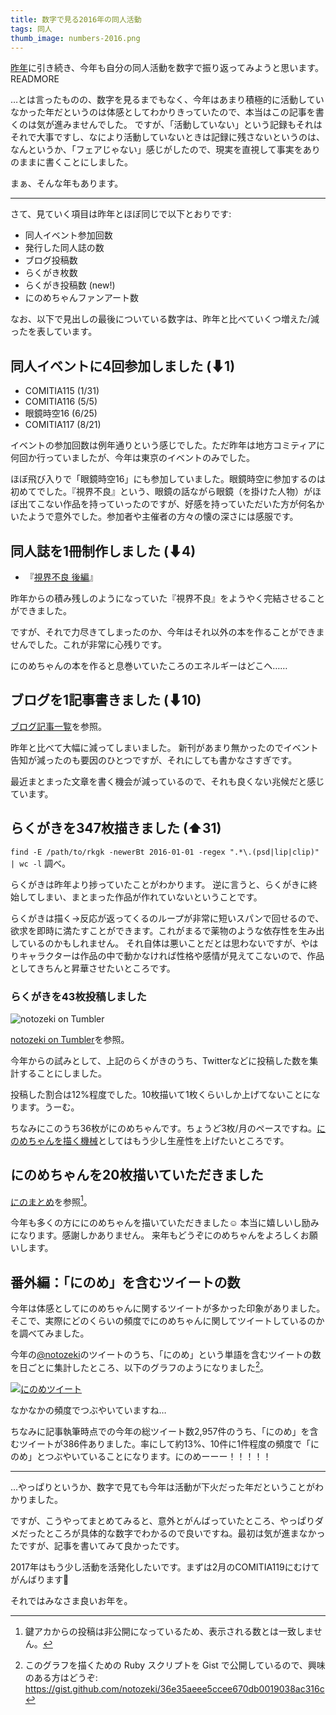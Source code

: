 ```yaml
---
title: 数字で見る2016年の同人活動
tags: 同人
thumb_image: numbers-2016.png
---
```


[昨年](/blog/numbers-2015)に引き続き、今年も自分の同人活動を数字で振り返ってみようと思います。
READMORE

…とは言ったものの、数字を見るまでもなく、今年はあまり積極的に活動していなかった年だというのは体感としてわかりきっていたので、本当はこの記事を書くのは気が進みませんでした。
ですが、「活動していない」という記録もそれはそれで大事ですし、なにより活動していないときは記録に残さないというのは、なんというか、「フェアじゃない」感じがしたので、現実を直視して事実をありのままに書くことにしました。

まぁ、そんな年もあります。

---

さて、見ていく項目は昨年とほぼ同じで以下とおりです:

* 同人イベント参加回数
* 発行した同人誌の数
* ブログ投稿数
* らくがき枚数
* らくがき投稿数 (new!)
* にのめちゃんファンアート数

なお、以下で見出しの最後についている数字は、昨年と比べていくつ増えた/減ったを表しています。

## 同人イベントに**4**回参加しました (⬇1)

* COMITIA115 (1/31)
* COMITIA116 (5/5)
* 眼鏡時空16 (6/25)
* COMITIA117 (8/21)

イベントの参加回数は例年通りという感じでした。ただ昨年は地方コミティアに何回か行っていましたが、今年は東京のイベントのみでした。

ほぼ飛び入りで「眼鏡時空16」にも参加していました。眼鏡時空に参加するのは初めてでした。『視界不良』という、眼鏡の話ながら眼鏡（を掛けた人物）がほぼ出てこない作品を持っていったのですが、好感を持っていただいた方が何名かいたようで意外でした。参加者や主催者の方々の懐の深さには感服です。

## 同人誌を**1**冊制作しました (⬇4)

* 『[視界不良 後編](/doujin/#no-glasses-last)』

昨年からの積み残しのようになっていた『視界不良』をようやく完結させることができました。

ですが、それで力尽きてしまったのか、今年はそれ以外の本を作ることができませんでした。これが非常に心残りです。

にのめちゃんの本を作ると息巻いていたころのエネルギーはどこへ……

## ブログを**1**記事書きました (⬇10)

[ブログ記事一覧](/blog)を参照。

昨年と比べて大幅に減ってしまいました。
新刊があまり無かったのでイベント告知が減ったのも要因のひとつですが、それにしても書かなさすぎです。

最近まとまった文章を書く機会が減っているので、それも良くない兆候だと感じています。

## らくがきを**347**枚描きました (⬆31)

`find -E /path/to/rkgk -newerBt 2016-01-01 -regex ".*\.(psd|lip|clip)" | wc -l` 調べ。

らくがきは昨年より捗っていたことがわかります。
逆に言うと、らくがきに終始してしまい、まとまった作品が作れていないということです。

らくがきは描く→反応が返ってくるのループが非常に短いスパンで回せるので、欲求を即時に満たすことができます。これがまるで薬物のような依存性を生み出しているのかもしれません。
それ自体は悪いことだとは思わないですが、やはりキャラクターは作品の中で動かなければ性格や感情が見えてこないので、作品としてきちんと昇華させたいところです。

### らくがきを**43**枚投稿しました

![notozeki on Tumbler](numbers-2016.png)

[notozeki on Tumbler](http://notozeki.tumblr.com/)を参照。

今年からの試みとして、上記のらくがきのうち、Twitterなどに投稿した数を集計することにしました。

投稿した割合は12%程度でした。10枚描いて1枚くらいしか上げてないことになります。うーむ。

ちなみにこのうち36枚がにのめちゃんです。ちょうど3枚/月のペースですね。[にのめちゃんを描く機械](https://twitter.com/notozeki/status/809757695125266432)としてはもう少し生産性を上げたいところです。

## にのめちゃんを**20**枚描いていただきました

[にのまとめ](http://ninomatome.tumblr.com/)を参照[^1]。

今年も多くの方ににのめちゃんを描いていただきました☺️ 本当に嬉しいし励みになります。感謝しかありません。
来年もどうぞにのめちゃんをよろしくお願いします。

## 番外編：「にのめ」を含むツイートの数

今年は体感としてにのめちゃんに関するツイートが多かった印象がありました。
そこで、実際にどのくらいの頻度でにのめちゃんに関してツイートしているのかを調べてみました。

今年の[@notozeki](https://twitter.com/notozeki)のツイートのうち、「にのめ」という単語を含むツイートの数を日ごとに集計したところ、以下のグラフのようになりました[^2]。

[![にのめツイート](ninome_tweet_counts_2016.png)](/assets/img/ninome_tweet_counts_2016.png)

なかなかの頻度でつぶやいていますね…

ちなみに記事執筆時点での今年の総ツイート数2,957件のうち、「にのめ」を含むツイートが386件ありました。率にして約13%、10件に1件程度の頻度で「にのめ」とつぶやいていることになります。にのめーーー！！！！！

---

…やっぱりというか、数字で見ても今年は活動が下火だった年だということがわかりました。

ですが、こうやってまとめてみると、意外とがんばっていたところ、やっぱりダメだったところが具体的な数字でわかるので良いですね。最初は気が進まなかったですが、記事を書いてみて良かったです。

2017年はもう少し活動を活発化したいです。まずは2月のCOMITIA119にむけてがんばります💪

それではみなさま良いお年を。


[^1]: 鍵アカからの投稿は非公開になっているため、表示される数とは一致しません。
[^2]: このグラフを描くための Ruby スクリプトを Gist で公開しているので、興味のある方はどうぞ: https://gist.github.com/notozeki/36e35aeee5ccee670db0019038ac316c
